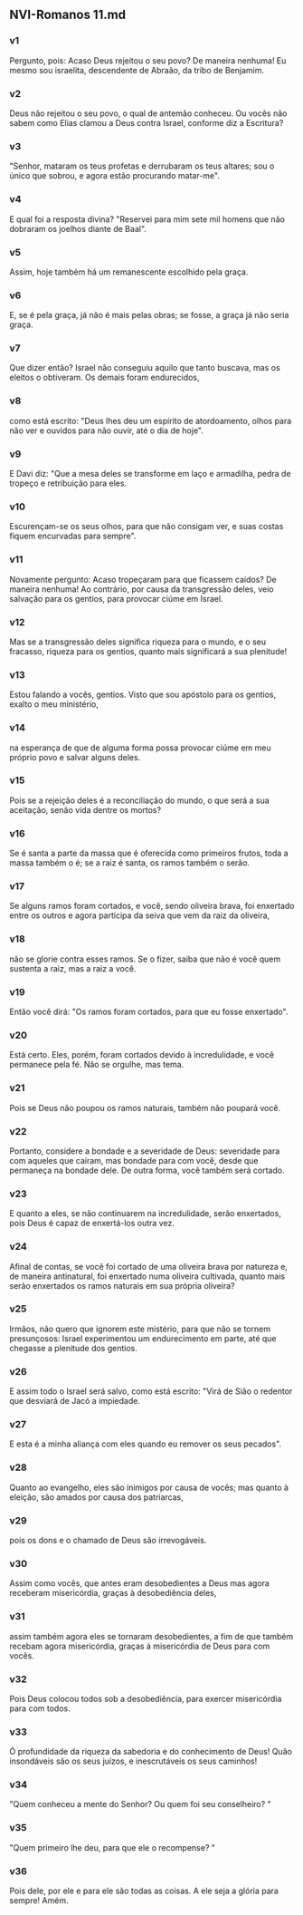 ## NVI-Romanos 11.md
### v1
 Pergunto, pois: Acaso Deus rejeitou o seu povo? De maneira nenhuma! Eu mesmo sou israelita, descendente de Abraão, da tribo de Benjamim.
### v2
 Deus não rejeitou o seu povo, o qual de antemão conheceu. Ou vocês não sabem como Elias clamou a Deus contra Israel, conforme diz a Escritura?
### v3
 "Senhor, mataram os teus profetas e derrubaram os teus altares; sou o único que sobrou, e agora estão procurando matar-me".
### v4
 E qual foi a resposta divina? "Reservei para mim sete mil homens que não dobraram os joelhos diante de Baal".
### v5
 Assim, hoje também há um remanescente escolhido pela graça.
### v6
 E, se é pela graça, já não é mais pelas obras; se fosse, a graça já não seria graça.
### v7
 Que dizer então? Israel não conseguiu aquilo que tanto buscava, mas os eleitos o obtiveram. Os demais foram endurecidos,
### v8
 como está escrito: "Deus lhes deu um espírito de atordoamento, olhos para não ver e ouvidos para não ouvir, até o dia de hoje".
### v9
 E Davi diz: "Que a mesa deles se transforme em laço e armadilha, pedra de tropeço e retribuição para eles.
### v10
 Escurençam-se os seus olhos, para que não consigam ver, e suas costas fiquem encurvadas para sempre".
### v11
 Novamente pergunto: Acaso tropeçaram para que ficassem caídos? De maneira nenhuma! Ao contrário, por causa da transgressão deles, veio salvação para os gentios, para provocar ciúme em Israel.
### v12
 Mas se a transgressão deles significa riqueza para o mundo, e o seu fracasso, riqueza para os gentios, quanto mais significará a sua plenitude!
### v13
 Estou falando a vocês, gentios. Visto que sou apóstolo para os gentios, exalto o meu ministério,
### v14
 na esperança de que de alguma forma possa provocar ciúme em meu próprio povo e salvar alguns deles.
### v15
 Pois se a rejeição deles é a reconciliação do mundo, o que será a sua aceitação, senão vida dentre os mortos?
### v16
 Se é santa a parte da massa que é oferecida como primeiros frutos, toda a massa também o é; se a raiz é santa, os ramos também o serão.
### v17
 Se alguns ramos foram cortados, e você, sendo oliveira brava, foi enxertado entre os outros e agora participa da seiva que vem da raiz da oliveira,
### v18
 não se glorie contra esses ramos. Se o fizer, saiba que não é você quem sustenta a raiz, mas a raiz a você.
### v19
 Então você dirá: "Os ramos foram cortados, para que eu fosse enxertado".
### v20
 Está certo. Eles, porém, foram cortados devido à incredulidade, e você permanece pela fé. Não se orgulhe, mas tema.
### v21
 Pois se Deus não poupou os ramos naturais, também não poupará você.
### v22
 Portanto, considere a bondade e a severidade de Deus: severidade para com aqueles que caíram, mas bondade para com você, desde que permaneça na bondade dele. De outra forma, você também será cortado.
### v23
 E quanto a eles, se não continuarem na incredulidade, serão enxertados, pois Deus é capaz de enxertá-los outra vez.
### v24
 Afinal de contas, se você foi cortado de uma oliveira brava por natureza e, de maneira antinatural, foi enxertado numa oliveira cultivada, quanto mais serão enxertados os ramos naturais em sua própria oliveira?
### v25
 Irmãos, não quero que ignorem este mistério, para que não se tornem presunçosos: Israel experimentou um endurecimento em parte, até que chegasse a plenitude dos gentios.
### v26
 E assim todo o Israel será salvo, como está escrito: "Virá de Sião o redentor que desviará de Jacó a impiedade.
### v27
 E esta é a minha aliança com eles quando eu remover os seus pecados".
### v28
 Quanto ao evangelho, eles são inimigos por causa de vocês; mas quanto à eleição, são amados por causa dos patriarcas,
### v29
 pois os dons e o chamado de Deus são irrevogáveis.
### v30
 Assim como vocês, que antes eram desobedientes a Deus mas agora receberam misericórdia, graças à desobediência deles,
### v31
 assim também agora eles se tornaram desobedientes, a fim de que também recebam agora misericórdia, graças à misericórdia de Deus para com vocês.
### v32
 Pois Deus colocou todos sob a desobediência, para exercer misericórdia para com todos.
### v33
 Ó profundidade da riqueza da sabedoria e do conhecimento de Deus! Quão insondáveis são os seus juízos, e inescrutáveis os seus caminhos!
### v34
 "Quem conheceu a mente do Senhor? Ou quem foi seu conselheiro? "
### v35
 "Quem primeiro lhe deu, para que ele o recompense? "
### v36
 Pois dele, por ele e para ele são todas as coisas. A ele seja a glória para sempre! Amém.
